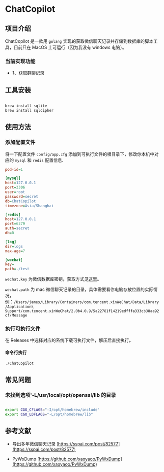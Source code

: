 # ChatCopilot

## 项目介绍

ChatCopilot 是一款用 `golang` 实现的获取微信聊天记录并存储到数据库的脚本工具，目前只在 MacOS 上可运行（因为我没有 windows 电脑）。

### 当前实现功能

- 1、获取群聊记录

## 工具安装

```sh

brew install sqlite
brew install sqlcipher

```

## 使用方法

### 添加配置文件

将一下配置文件 `config/app.cfg` 添加到可执行文件的根目录下，修改你本机中对应的 `mysql` 和 `redis` 配置信息.

```cfg
pod-id=1

[mysql]
host=127.0.0.1
port=3306
user=root
password=secret
db=ChatCopilot
timezone=Asia/Shanghai

[redis]
host=127.0.0.1
port=6379
auth=secret
db=0

[log]
dir=logs
max-age=7

[wechat]
key=
path=./test
```

`wechat.key` 为微信数据库密钥，获取方式见[这里](https://github.com/lw396/ChatCopilot/blob/main/doc/mac%E6%95%B0%E6%8D%AE%E5%BA%93%E8%A7%A3%E5%AF%86.md)。

`wechat.path` 为 mac 微信聊天记录的目录，具体需要看你电脑存放位置的实际情况，例：`/Users/james/Library/Containers/com.tencent.xinWeChat/Data/Library/Application\ Support/com.tencent.xinWeChat/2.0b4.0.9/5a22781f14219edfffa333cb38aa92cf/Message`

### 执行可执行文件

在 Releases 中选择对应的系统下载可执行文件，解压后直接执行。

#### 命令行执行

```sh
./ChatCopilot 
```

## 常见问题

### 未找到选项'-L/usr/local/opt/openssl/lib 的目录

```sh

export CGO_CFLAGS="-I/opt/homebrew/include"
export CGO_LDFLAGS="-L/opt/homebrew/lib"

```

## 参考文献

- 导出多年微信聊天记录 [https://sspai.com/post/82577](https://sspai.com/post/82577)

- PyWxDump [https://github.com/xaoyaoo/PyWxDump](https://github.com/xaoyaoo/PyWxDump)
